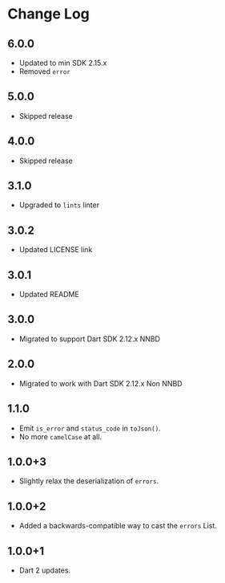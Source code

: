 
# Change Log

## 6.0.0

* Updated to min SDK 2.15.x
* Removed `error`

## 5.0.0

* Skipped release

## 4.0.0

* Skipped release

## 3.1.0

* Upgraded to `lints` linter

## 3.0.2

* Updated LICENSE link

## 3.0.1

* Updated README

## 3.0.0

* Migrated to support Dart SDK 2.12.x NNBD

## 2.0.0

* Migrated to work with Dart SDK 2.12.x Non NNBD

## 1.1.0

* Emit `is_error` and `status_code` in `toJson()`.
* No more `camelCase` at all.

## 1.0.0+3

* Slightly relax the deserialization of `errors`.

## 1.0.0+2

* Added a backwards-compatible way to cast the `errors` List.

## 1.0.0+1

* Dart 2 updates.
